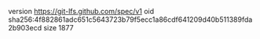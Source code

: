version https://git-lfs.github.com/spec/v1
oid sha256:4f882861adc651c5643723b79f5ecc1a86cdf641209d40b511389fda2b903ecd
size 1877
